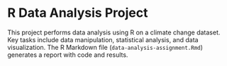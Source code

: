 # R Data Analysis Project

This project performs data analysis using R on a climate change dataset. Key tasks include data manipulation, statistical analysis, and data visualization. The R Markdown file (`data-analysis-assignment.Rmd`) generates a report with code and results.